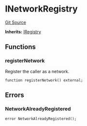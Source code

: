 # INetworkRegistry
[Git Source](https://github.com/symbioticfi/core/blob/4905f62919b30e0606fff3aaa7fcd52bf8ee3d3e/src/interfaces/INetworkRegistry.sol)

**Inherits:**
[IRegistry](/Users/andreikorokhov/symbiotic/core/docs/autogen/src/src/interfaces/common/IRegistry.sol/interface.IRegistry.md)


## Functions
### registerNetwork

Register the caller as a network.


```solidity
function registerNetwork() external;
```

## Errors
### NetworkAlreadyRegistered

```solidity
error NetworkAlreadyRegistered();
```

